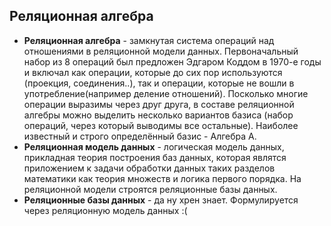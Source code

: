 Реляционная алгебра
--------------------
* **Реляционная алгебра** - замкнутая система операций над отношениями в реляционной модели данных. Первоначальный набор из 8 операций был предложен Эдгаром Коддом в 1970-е годы и включал как операции, которые до сих пор используются (проекция, соединения..), так и операции, которые не вошли в употребление(например деление отношений). Посколько многие операции выразимы через друг друга, в составе реляционной алгебры можно выделить несколько вариантов базиса (набор операций, через
  который выводимы все остальные). Наиболее известный и строго определённый базис - Алгебра А.
* **Реляционная модель данных** - логическая модель данных, прикладная теория построения баз данных, которая являтся приложением к задачи обработки данных таких разделов математики как теория множеств и логика первого порядка. На реляционной модели строятся реляционные базы данных.
* **Реляционные базы данных** - да ну хрен знает. Формулируется через реляционную модель данных :(
